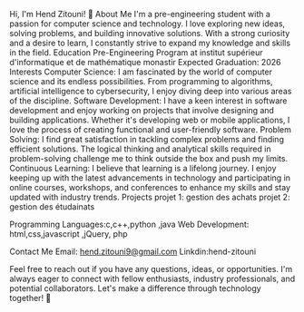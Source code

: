 Hi, I'm Hend Zitouni! 👋
About Me
I'm a pre-engineering student with a passion for computer science and technology. I love exploring new ideas, solving problems, and building innovative solutions. With a strong curiosity and a desire to learn, I constantly strive to expand my knowledge and skills in the field.
Education
Pre-Engineering Program at institut supérieur d'informatique et de mathématique monastir
Expected Graduation: 2026
Interests
Computer Science: I am fascinated by the world of computer science and its endless possibilities. From programming to algorithms, artificial intelligence to cybersecurity, I enjoy diving deep into various areas of the discipline.
Software Development: I have a keen interest in software development and enjoy working on projects that involve designing and building applications. Whether it's developing web or mobile applications, I love the process of creating functional and user-friendly software.
Problem Solving: I find great satisfaction in tackling complex problems and finding efficient solutions. The logical thinking and analytical skills required in problem-solving challenge me to think outside the box and push my limits.
Continuous Learning: I believe that learning is a lifelong journey. I enjoy keeping up with the latest advancements in technology and participating in online courses, workshops, and conferences to enhance my skills and stay updated with industry trends.
Projects
projet 1: gestion des achats
projet 2: gestion des étudainats

Programming Languages:c,c++,python ,java
Web Development: html,css,javascript ,jQuery, php

Contact Me
Email: hend.zitouni9@gmail.com
Linkdin:hend-zitouni

Feel free to reach out if you have any questions, ideas, or opportunities. I'm always eager to connect with fellow enthusiasts, industry professionals, and potential collaborators. Let's make a difference through technology together! 🚀




